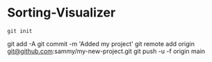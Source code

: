 # Sorting-Visualizer
    git init
git add -A
git commit -m 'Added my project'
git remote add origin git@github.com:sammy/my-new-project.git
git push -u -f origin main